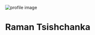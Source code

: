 
![profile image](https://sun9-35.userapi.com/impg/6ZGyaADao5wctWmemND4ydPjJK0ualDkuy5KWw/wN7CX4hBL-8.jpg?size=150x150&quality=95&sign=5852da3449df8a510e610b5fcbe786c4&type=album)
# Raman Tsishchanka